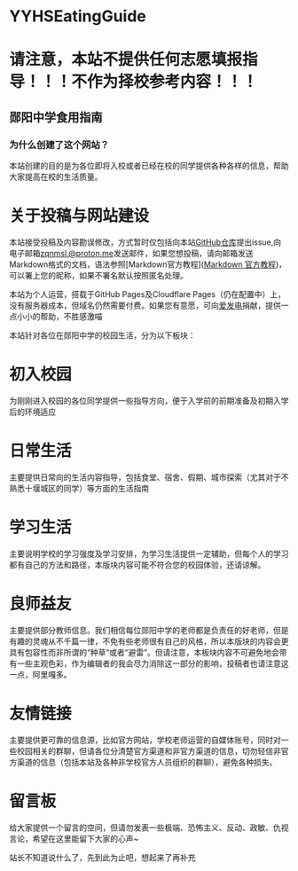 # YYHSEatingGuide
# 请注意，本站不提供任何志愿填报指导！！！不作为择校参考内容！！！

## 郧阳中学食用指南

### 为什么创建了这个网站？

本站创建的目的是为各位即将入校或者已经在校的同学提供各种各样的信息，帮助大家提高在校的生活质量。



# 关于投稿与网站建设

本站接受投稿及内容勘误修改，方式暂时仅包括向本站[GitHub仓库](https://www.github.com/YYHSOfficial/YYHSEatingGuide)提出issue,向电子邮箱<zqnmsl.@proton.me>发送邮件，如果您想投稿，请向邮箱发送Markdown格式的文档，语法参照[Markdown官方教程]([Markdown 官方教程](https://markdown.com.cn/))，可以署上您的昵称，如果不署名默认按照匿名处理。



本站为个人运营，搭载于GitHub Pages及Cloudflare Pages（仍在配置中）上，没有服务器成本，但域名仍然需要付费。如果您有意愿，可向[爱发电](https://afdian.net/a/yyhsofficial)捐献，提供一点小小的帮助，不胜感激喵



本站针对各位在郧阳中学的校园生活，分为以下板块：

# 初入校园

为刚刚进入校园的各位同学提供一些指导方向，便于入学前的前期准备及初期入学后的环境适应

 

# 日常生活

主要提供日常向的生活内容指导，包括食堂、宿舍、假期、城市探索（尤其对于不熟悉十堰城区的同学）等方面的生活指南



# 学习生活

主要说明学校的学习强度及学习安排，为学习生活提供一定辅助，但每个人的学习都有自己的方法和路径，本版块内容可能不符合您的校园体验，还请谅解。



# 良师益友

主要提供部分教师信息。我们相信每位郧阳中学的老师都是负责任的好老师，但是有趣的灵魂从不千篇一律，不免有些老师很有自己的风格，所以本版块的内容会更具有包容性而非所谓的“种草”或者“避雷”。但请注意，本板块内容不可避免地会带有一些主观色彩，作为编辑者的我会尽力消除这一部分的影响，投稿者也请注意这一点，阿里嘎多。



# 友情链接

主要提供更可靠的信息源，比如官方网站，学校老师运营的自媒体账号，同时对一些校园相关的群聊，但请各位分清楚官方渠道和非官方渠道的信息，切勿轻信非官方渠道的信息（包括本站及各种非学校官方人员组织的群聊），避免各种损失。

# 留言板

给大家提供一个留言的空间，但请勿发表一些极端、恐怖主义、反动、政敏、仇视言论，希望在这里能留下大家的心声~




站长不知道说什么了，先到此为止吧，想起来了再补充


